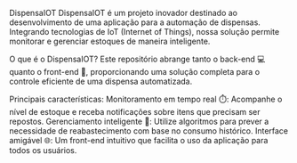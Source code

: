 DispensaIOT
DispensaIOT é um projeto inovador destinado ao desenvolvimento de uma aplicação para a automação de dispensas. Integrando tecnologias de IoT (Internet of Things), nossa solução permite monitorar e gerenciar estoques de maneira inteligente.

O que é o DispensaIOT?
Este repositório abrange tanto o back-end 💻 quanto o front-end 📱, proporcionando uma solução completa para o controle eficiente de uma dispensa automatizada.

Principais características:
Monitoramento em tempo real ⏱️: Acompanhe o nível de estoque e receba notificações sobre itens que precisam ser repostos.
Gerenciamento inteligente 🤖: Utilize algoritmos para prever a necessidade de reabastecimento com base no consumo histórico.
Interface amigável 🌐: Um front-end intuitivo que facilita o uso da aplicação para todos os usuários.
